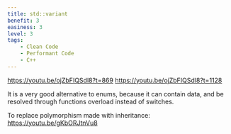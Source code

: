 ```yaml
---
title: std::variant
benefit: 3
easiness: 3
level: 3
tags:
    - Clean Code
    - Performant Code
    - C++
---
```


https://youtu.be/ojZbFIQSdl8?t=869
https://youtu.be/ojZbFIQSdl8?t=1128

It is a very good alternative to enums, because it can contain data, and be resolved through functions overload instead of switches. 

To replace polymorphism made with inheritance: https://youtu.be/gKbORJtnVu8